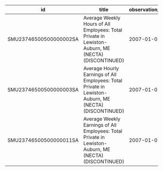 | id                     | title                                                                                                 | observation_start   | observation_end   |
|------------------------|-------------------------------------------------------------------------------------------------------|---------------------|-------------------|
| SMU23746500500000002SA | Average Weekly Hours of All Employees: Total Private in Lewiston-Auburn, ME (NECTA) (DISCONTINUED)    | 2007-01-01          | 2022-03-01        |
| SMU23746500500000003SA | Average Hourly Earnings of All Employees: Total Private in Lewiston-Auburn, ME (NECTA) (DISCONTINUED) | 2007-01-01          | 2022-03-01        |
| SMU23746500500000011SA | Average Weekly Earnings of All Employees: Total Private in Lewiston-Auburn, ME (NECTA) (DISCONTINUED) | 2007-01-01          | 2022-03-01        |